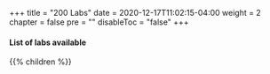 +++
title = "200 Labs"
date = 2020-12-17T11:02:15-04:00
weight = 2
chapter = false
pre = ""
disableToc = "false"
+++

#### List of labs available
{{% children %}}
